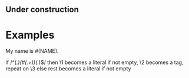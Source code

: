 ## Under construction ##

# Examples

My name is #(NAME).

if /^(.*)(#\(.+\))(.*)$/
then \1 becomes a literal if not empty, \2 becomes a tag, repeat on \3
else 
rest becomes a literal if not empty

